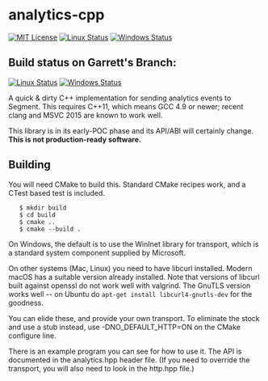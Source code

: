 # analytics-cpp

[![MIT License](https://img.shields.io/badge/license-MIT-blue.svg)](https://github.com/segmentio/analytics-cpp/blob/master/LICENSE)
[![Linux Status](https://img.shields.io/travis/segementio/analytics-cpp/master.svg?label=linux)](https://travis-ci.org/segmentio/analytics-cpp)
[![Windows Status](https://img.shields.io/appveyor/ci/segmentio/analytics-cpp/master.svg?label=windows)](https://ci.appveyor.com/project/segmentio/analytics-cpp)

Build status on Garrett's Branch:
---------------------------------

[![Linux Status](https://img.shields.io/travis/segementio/analytics-cpp/garrett.svg?label=linux)](https://travis-ci.org/segmentio/analytics-cpp)
[![Windows Status](https://img.shields.io/appveyor/ci/gdamore/analytics-cpp/garrett.svg?label=windows)](https://ci.appveyor.com/project/gdamore/analytics-cpp)

A quick & dirty C++ implementation for sending analytics events to Segment.
This requires C++11, which means GCC 4.9 or newer; recent clang and MSVC 2015
are known to work well.

This library is in its early-POC phase and its API/ABI will certainly change. **This is not production-ready software.**

## Building

You will need CMake to build this.  Standard CMake recipes work, and a CTest
based test is included.

```
   $ mkdir build
   $ cd build
   $ cmake ..
   $ cmake --build .
```

On Windows, the default is to use the WinInet library for transport, which
is a standard system component supplied by Microsoft.

On other systems (Mac, Linux) you need to have libcurl installed.  Modern macOS
has a suitable version already installed.  Note that versions of libcurl built
against openssl do not work well with valgrind.  The GnuTLS version works well --
on Ubuntu do `apt-get install libcurl4-gnutls-dev` for the goodness.

You can elide these, and provide your own transport.  To eliminate the stock and
use a stub instead, use -DNO_DEFAULT_HTTP=ON on the CMake configure line.

There is an example program you can see for how to use it.  The API is documented
in the analytics.hpp header file.  (If you need to override the transport, you
will also need to look in the http.hpp file.)

